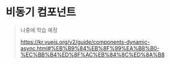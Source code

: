 # 비동기 컴포넌트

> 나중에 학습 예정
>
> https://kr.vuejs.org/v2/guide/components-dynamic-async.html#%EB%B9%84%EB%8F%99%EA%B8%B0-%EC%BB%B4%ED%8F%AC%EB%84%8C%ED%8A%B8

